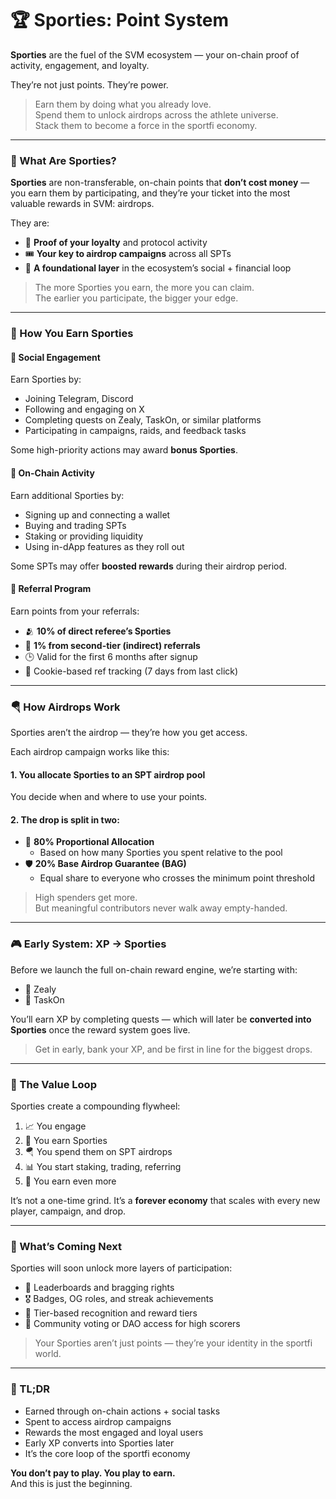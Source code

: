 # 🏆 Sporties: Point System

**Sporties** are the fuel of the SVM ecosystem — your on-chain proof of activity, engagement, and loyalty.

They’re not just points. They’re power.

> Earn them by doing what you already love.\
> Spend them to unlock airdrops across the athlete universe.\
> Stack them to become a force in the sportfi economy.

***

### 🧠 What Are Sporties?

**Sporties** are non-transferable, on-chain points that **don’t cost money** — you earn them by participating, and they’re your ticket into the most valuable rewards in SVM: airdrops.

They are:

* 🪪 **Proof of your loyalty** and protocol activity
* 🎟️ **Your key to airdrop campaigns** across all SPTs
* 🧱 **A foundational layer** in the ecosystem’s social + financial loop

> The more Sporties you earn, the more you can claim.\
> The earlier you participate, the bigger your edge.

***

### 🔗 How You Earn Sporties

#### 📣 Social Engagement

Earn Sporties by:

* Joining Telegram, Discord
* Following and engaging on X
* Completing quests on Zealy, TaskOn, or similar platforms
* Participating in campaigns, raids, and feedback tasks

Some high-priority actions may award **bonus Sporties**.

#### 🔗 On-Chain Activity

Earn additional Sporties by:

* Signing up and connecting a wallet
* Buying and trading SPTs
* Staking or providing liquidity
* Using in-dApp features as they roll out

Some SPTs may offer **boosted rewards** during their airdrop period.

#### 🧲 Referral Program

Earn points from your referrals:

* 🫂 **10% of direct referee’s Sporties**
* 🔁 **1% from second-tier (indirect) referrals**
* 🕒 Valid for the first 6 months after signup
* 🍪 Cookie-based ref tracking (7 days from last click)

***

### 🪂 How Airdrops Work

Sporties aren’t the airdrop — they’re how you get access.

Each airdrop campaign works like this:

#### 1. **You allocate Sporties** to an SPT airdrop pool

You decide when and where to use your points.

#### 2. **The drop is split in two:**

* 🥇 **80% Proportional Allocation**
  * Based on how many Sporties you spent relative to the pool
* 🛡 **20% Base Airdrop Guarantee (BAG)**
  * Equal share to everyone who crosses the minimum point threshold

> High spenders get more.\
> But meaningful contributors never walk away empty-handed.

***

### 🎮 Early System: XP → Sporties

Before we launch the full on-chain reward engine, we’re starting with:

* 🧩 Zealy
* 🧩 TaskOn

You’ll earn XP by completing quests — which will later be **converted into Sporties** once the reward system goes live.

> Get in early, bank your XP, and be first in line for the biggest drops.

***

### 🔄 The Value Loop

Sporties create a compounding flywheel:

1. 📈 You engage
2. 🎯 You earn Sporties
3. 🪂 You spend them on SPT airdrops
4. 📊 You start staking, trading, referring
5. 🔁 You earn even more

It’s not a one-time grind. It’s a **forever economy** that scales with every new player, campaign, and drop.

***

### 🔭 What’s Coming Next

Sporties will soon unlock more layers of participation:

* 🔼 Leaderboards and bragging rights
* 🎖️ Badges, OG roles, and streak achievements
* 🧬 Tier-based recognition and reward tiers
* 🧲 Community voting or DAO access for high scorers

> Your Sporties aren’t just points — they’re your identity in the sportfi world.

***

### 🏁 TL;DR

* Earned through on-chain actions + social tasks
* Spent to access airdrop campaigns
* Rewards the most engaged and loyal users
* Early XP converts into Sporties later
* It’s the core loop of the sportfi economy

**You don’t pay to play. You play to earn.**\
And this is just the beginning.


